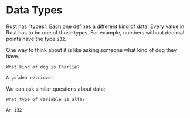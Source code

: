 # Data Types

Rust has "types". Each one defines a different
kind of data. Every value in Rust has to be
one of those types. For example, numbers
without decimal points have the type `i32`.

One way to think about it is like asking someone
what kind of dog they have.

```txt
What kind of dog is Charlie?

A golden retriever
```

We can ask similar questions about data:

```txt
What type of variable is alfa?

An i32
```
